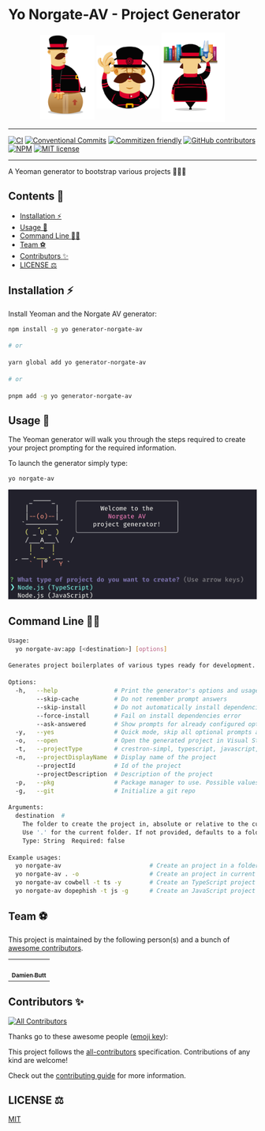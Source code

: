 # Yo Norgate-AV - Project Generator

<div align="center">
    <img align="center" src="./assets/yeoman-009.png" alt="yeoman-009" width="110"/>
    <!-- <span>-----</span> -->
    <img align="center" src="./assets/yeoman.png" alt="yeoman"/>
    <!-- <span>-----</span> -->
    <img align="center" src="./assets/yeoman-004.png" alt="yeoman-004" width="128"/>
</div>

---

[![CI](https://github.com/Norgate-AV/generator-norgate-av/actions/workflows/main.yml/badge.svg)](https://github.com/Norgate-AV/generator-norgate-av/actions)
[![Conventional Commits](https://img.shields.io/badge/Conventional%20Commits-1.0.0-%23FE5196?logo=conventionalcommits&logoColor=white)](https://conventionalcommits.org)
[![Commitizen friendly](https://img.shields.io/badge/commitizen-friendly-brightgreen.svg)](http://commitizen.github.io/cz-cli/)
[![GitHub contributors](https://img.shields.io/github/contributors/Norgate-AV/generator-norgate-av)](#contributors)
[![NPM](https://img.shields.io/npm/v/generator-norgate-av.svg)](https://www.npmjs.com/package/generator-norgate-av)
[![MIT license](https://img.shields.io/badge/License-MIT-blue.svg)](LICENSE)

---

A Yeoman generator to bootstrap various projects 🚀🚀🚀

<!-- START doctoc generated TOC please keep comment here to allow auto update -->
<!-- DON'T EDIT THIS SECTION, INSTEAD RE-RUN doctoc TO UPDATE -->

## Contents 📖

-   [Installation :zap:](#installation-zap)
-   [Usage :rocket:](#usage-rocket)
-   [Command Line :man_technologist:](#command-line-man_technologist)
-   [Team :soccer:](#team-soccer)
-   [Contributors :sparkles:](#contributors-sparkles)
-   [LICENSE :balance_scale:](#license-balance_scale)

<!-- END doctoc generated TOC please keep comment here to allow auto update -->

## Installation :zap:

Install Yeoman and the Norgate AV generator:

```bash
npm install -g yo generator-norgate-av

# or

yarn global add yo generator-norgate-av

# or

pnpm add -g yo generator-norgate-av
```

## Usage :rocket:

The Yeoman generator will walk you through the steps required to create your project prompting for the required information.

To launch the generator simply type:

```bash
yo norgate-av
```

<div align="center">
    <img src="./assets/yo-norgate-av.png" alt="the-command-generator" width="750"/>
</div>

<!-- ## Output :package:

The generator will

-   Create a base folder structure
-   Template out a `package.json` -->

## Command Line :man_technologist:

```bash
Usage:
  yo norgate-av:app [<destination>] [options]

Generates project boilerplates of various types ready for development.

Options:
  -h,   --help                # Print the generator's options and usage
        --skip-cache          # Do not remember prompt answers                                Default: false
        --skip-install        # Do not automatically install dependencies                     Default: false
        --force-install       # Fail on install dependencies error                            Default: false
        --ask-answered        # Show prompts for already configured options                   Default: false
  -y,   --yes                 # Quick mode, skip all optional prompts and use defaults
  -o,   --open                # Open the generated project in Visual Studio Code
  -t,   --projectType         # crestron-simpl, typescript, javascript, cli, html, python...
  -n,   --projectDisplayName  # Display name of the project
        --projectId           # Id of the project
        --projectDescription  # Description of the project
  -p,   --pkg                 # Package manager to use. Possible values, "pnpm", "yarn" or "npm"
  -g,   --git                 # Initialize a git repo

Arguments:
  destination  #
    The folder to create the project in, absolute or relative to the current working directory.
    Use '.' for the current folder. If not provided, defaults to a folder with the project display name.
    Type: String  Required: false

Example usages:
  yo norgate-av                         # Create an project in a folder with the projects's name.
  yo norgate-av . -o                    # Create an project in current folder and open with Visual Studio Code.
  yo norgate-av cowbell -t ts -y        # Create an TypeScript project in './cowbell', skip prompts, use defaults.
  yo norgate-av dopephish -t js -g      # Create an JavaScript project in './dopephish', initialize a git repository.
```

<!-- ## Run with Docker :whale:

If you don't want to install nodejs or any node packages, use this method to run the generator from within a Docker container.

```bash
docker run -it -rm -v $(pwd):/usr/src/app generator-norgate-av:latest
```

> or

You can download this bash script from [here](./bin/yo-norgate-av) which wraps the above command into a simple command.

```bash
yo-norgate-av
``` -->

## Team :soccer:

This project is maintained by the following person(s) and a bunch of [awesome contributors](https://github.com/Norgate-AV/generator-norgate-av/graphs/contributors).

<table>
  <tr>
    <td align="center"><a href="https://github.com/damienbutt"><img src="https://avatars.githubusercontent.com/damienbutt?v=4?s=100" width="100px;" alt=""/><br /><sub><b>Damien Butt</b></sub></a><br /></td>
  </tr>
</table>

## Contributors :sparkles:

<!-- ALL-CONTRIBUTORS-BADGE:START - Do not remove or modify this section -->

[![All Contributors](https://img.shields.io/badge/all_contributors-1-orange.svg?style=flat-square)](#contributors-)

<!-- ALL-CONTRIBUTORS-BADGE:END -->

Thanks go to these awesome people ([emoji key](https://allcontributors.org/docs/en/emoji-key)):

<!-- ALL-CONTRIBUTORS-LIST:START - Do not remove or modify this section -->
<!-- prettier-ignore-start -->
<!-- markdownlint-disable -->

<!-- markdownlint-restore -->
<!-- prettier-ignore-end -->

<!-- ALL-CONTRIBUTORS-LIST:END -->

This project follows the [all-contributors](https://allcontributors.org) specification.
Contributions of any kind are welcome!

Check out the [contributing guide](CONTRIBUTING.md) for more information.

## LICENSE :balance_scale:

[MIT](LICENSE)
